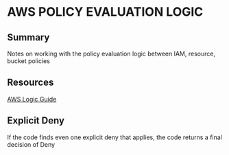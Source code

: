 # AWS POLICY EVALUATION LOGIC

## Summary

Notes on working with the policy evaluation logic between IAM, resource, bucket
policies

## Resources

[AWS Logic Guide](https://docs.aws.amazon.com/IAM/latest/UserGuide/reference_policies_evaluation-logic.html)

## Explicit Deny

If the code finds even one explicit deny that applies, the code returns a final
decision of Deny
